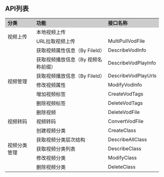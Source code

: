 ## API列表
<table style="display:table;width:100%">
		<tbody>
			<tr>
				<td style="width:20%;background-color:#CCCCCC;">
					<strong>分类</strong>
				</td>
				<td style="width:50%;background-color:#CCCCCC;">
					<strong>功能</strong>
				</td>
				<td style="background-color:#CCCCCC;">
					<strong>接口名称</strong>
				</td>
			</tr>
<!--视频上传-->
			<tr>
				<td rowspan = 2>
					视频上传
				</td>
				<td>
          本地视频上传
				</td>
				<td>					
				</td>
			</tr>
			<tr>
				<td>
          URL拉取视频上传
				</td>
				<td>
        	MultiPullVodFile
				</td>
			</tr>
<!--视频管理-->
			<tr>
				<td rowspan = 7>
					视频管理
				</td>
				<td>
          获取视频属性信息（By FileId）
				</td>
				<td>
        	DescribeVodInfo
				</td>
			</tr>
			<tr>
				<td>
          获取视频播放信息（By 视频名称前缀）
				</td>
				<td>		
        	DescribeVodPlayInfo
				</td>
			</tr>
			<tr>
				<td>
          获取视频播放信息（By FileId）
				</td>
				<td>		
        	DescribeVodPlayUrls
				</td>
			</tr>
			<tr>
				<td>
          修改视频属性
				</td>
				<td>		
        	ModifyVodInfo
				</td>
			</tr>
			<tr>
				<td>
          增加视频标签
				</td>
				<td>		
        	CreateVodTags
				</td>
			</tr>
			<tr>
				<td>
          删除视频标签
				</td>
				<td>		
        	DeleteVodTags
				</td>
			</tr>
			<tr>
				<td>
          删除视频
				</td>
				<td>		
        	DeleteVodFile
				</td>
			</tr>
<!--视频转码-->
			<tr>
				<td>
					视频转码
				</td>
				<td>
          视频转码
				</td>
				<td>
        	ConvertVodFile
				</td>
			</tr>
<!--视频截图
			<tr>
				<td>
					视频截图
				</td>
				<td>
				</td>
				<td>					
				</td>
			</tr>
-->
<!--视频分类管理-->
			<tr>
				<td rowspan = 5>
					视频分类管理
				</td>
				<td>
          创建视频分类
				</td>
				<td>
        	CreateClass
				</td>
			</tr>
			<tr>
				<td>
          获取视频分类层次结构
				</td>
				<td>
        	DescribeAllClass
				</td>
			</tr>
			<tr>
				<td>
          获取视频分类列表
				</td>
				<td>
        	DescribeClass
				</td>
			</tr>
			<tr>
				<td>
          修改视频分类
				</td>
				<td>
        	ModifyClass
				</td>
			</tr>
			<tr>
				<td>
          删除视频分类
				</td>
				<td>
        	DeleteClass
				</td>
			</tr>
		</tbody>
	</table>
